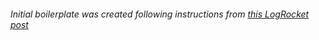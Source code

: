 
###### Initial boilerplate was created following instructions from [this LogRocket post](https://blog.logrocket.com/creating-chrome-extension-react-typescript/)